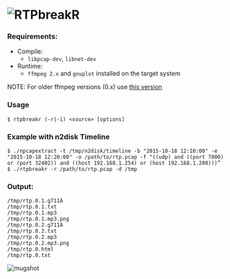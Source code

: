 # ![RTPbreakR](http://i.imgur.com/CztZLDE.png)


### Requirements:

* Compile:
  * ```libpcap-dev```, ```libnet-dev```
* Runtime:
  * ```ffmpeg 2.x``` and ```gnuplot``` installed on the target system
   
 NOTE: For older ffmpeg versions (0.x) use [this version](https://github.com/sipcapture/rtpbreakr/tree/oldffmpeg)

### Usage
```
$ rtpbreakr (-r|-i) <source> [options]
```

### Example with n2disk Timeline
```
$ ./npcapextract -t /tmp/n2disk/timeline -b "2015-10-18 12:10:00" -e "2015-10-18 12:20:00" -o /path/to/rtp.pcap -f "((udp) and ((port 7800) or (port 32402)) and ((host 192.168.1.254) or (host 192.168.1.200)))” 
$ ./rtpbreakr -r /path/to/rtp.pcap -d /tmp
```

### Output:
```
/tmp/rtp.0.1.g711A
/tmp/rtp.0.1.txt
/tmp/rtp.0.1.mp3
/tmp/rtp.0.1.mp3.png
/tmp/rtp.0.2.g711A
/tmp/rtp.0.2.txt
/tmp/rtp.0.2.mp3
/tmp/rtp.0.2.mp3.png
/tmp/rtp.0.html
/tmp/rtp.0.txt

```
![mugshot](http://i.imgur.com/AnsJPOV.png)

